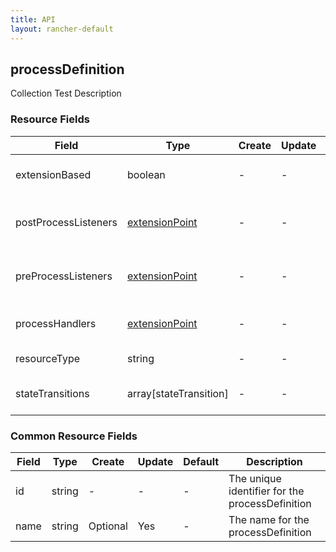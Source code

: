 ```yaml
---
title: API
layout: rancher-default
---
```


## processDefinition

Collection Test Description
​
### Resource Fields

Field | Type | Create | Update | Default | Description
---|---|---|---|---|---
extensionBased | boolean | - | - | - | The extensionBased for the processDefinition
postProcessListeners | [extensionPoint]({{site.baseurl}}/rancher/api/extensionPoint/) | - | - | - | The postProcessListeners for the processDefinition
preProcessListeners | [extensionPoint]({{site.baseurl}}/rancher/api/extensionPoint/) | - | - | - | The preProcessListeners for the processDefinition
processHandlers | [extensionPoint]({{site.baseurl}}/rancher/api/extensionPoint/) | - | - | - | The processHandlers for the processDefinition
resourceType | string | - | - | - | The resourceType for the processDefinition
stateTransitions | array[stateTransition] | - | - | - | The stateTransitions for the processDefinition




### Common Resource Fields

Field | Type | Create | Update | Default | Description
---|---|---|---|---|---
id | string | - | - | - | The unique identifier for the processDefinition
name | string | Optional | Yes | - | The name for the processDefinition












​